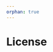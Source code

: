 ```yaml
---
orphan: true
---
```


# License

```{include} ../LICENSE

```
                                                                                                                                                  